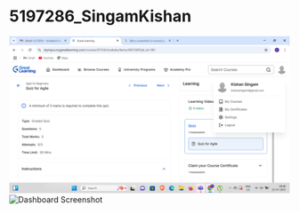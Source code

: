 # 5197286_SingamKishan
<img src="SDLC/screenshotGL/Screenshot (7).png" alt="Dashboard Screenshot" />
<img src="images/dashboard.png" alt="Dashboard Screenshot" />
